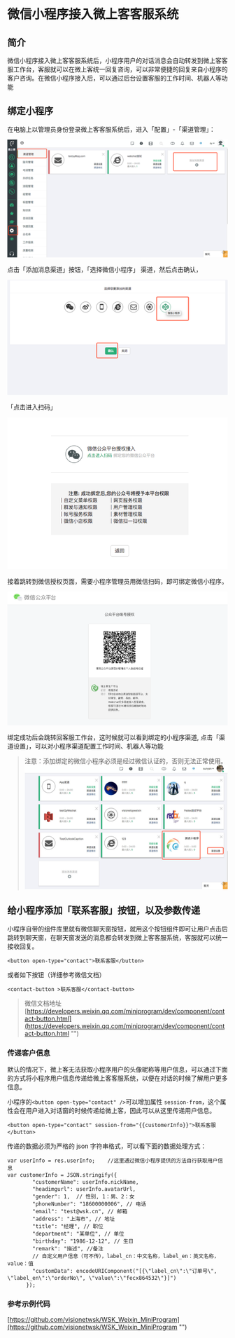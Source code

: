 # 微信小程序接入微上客客服系统

## 简介
微信小程序接入微上客客服系统后，小程序用户的对话消息会自动转发到微上客客服工作台，客服就可以在微上客统一回复咨询，可以非常便捷的回复来自小程序的客户咨询。在微信小程序接入后，可以通过后台设置客服的工作时间、机器人等功能

## 绑定小程序
在电脑上以管理员身份登录微上客客服系统后，进入「配置」-「渠道管理」：

![WSK_SDK_iOS](https://raw.githubusercontent.com/visionetwsk/Resource/master/image/wxmini_1.png)  


点击「添加消息渠道」按钮，「选择微信小程序」 渠道，然后点击确认，

![WSK_SDK_iOS](https://raw.githubusercontent.com/visionetwsk/Resource/master/image/wxmini_2.png)  

「点击进入扫码」

![WSK_SDK_iOS](https://raw.githubusercontent.com/visionetwsk/Resource/master/image/wxmini_3.png)  


接着跳转到微信授权页面，需要小程序管理员用微信扫码，即可绑定微信小程序。

![WSK_SDK_iOS](https://raw.githubusercontent.com/visionetwsk/Resource/master/image/wxmini_4.png) 

绑定成功后会跳转回客服工作台，这时候就可以看到绑定的小程序渠道, 点击「渠道设置」，可以对小程序渠道配置工作时间、机器人等功能

> 注意：添加绑定的微信小程序必须是经过微信认证的，否则无法正常使用。 
![WSK_SDK_iOS](https://raw.githubusercontent.com/visionetwsk/Resource/master/image/wxmini_5.jpg)  


## 给小程序添加「联系客服」按钮，以及参数传递
小程序自带的组件库里就有微信聊天窗按钮，就用这个按钮组件即可让用户点击后跳转到聊天窗，在聊天窗发送的消息都会转发到微上客客服系统，客服就可以统一接收回复。

``` 
<button open-type="contact">联系客服</button> 
```   
或者如下按钮（详细参考微信文档）

``` 
<contact-button >联系客服</contact-button>
```   
 
> 微信文档地址 [https://developers.weixin.qq.com/miniprogram/dev/component/contact-button.html](https://developers.weixin.qq.com/miniprogram/dev/component/contact-button.html "")

### 传递客户信息
默认的情况下，微上客无法获取小程序用户的头像昵称等用户信息，可以通过下面的方式将小程序用户信息传递给微上客客服系统，以便在对话的时候了解用户更多信息。

小程序的```<button open-type="contact" />```可以增加属性 ```session-from```，这个属性会在用户进入对话窗的时候传递给微上客，因此可以从这里传递用户信息。
```
<button open-type="contact" session-from="{{customerInfo}}">联系客服</button>
```
传递的数据必须为严格的 json 字符串格式，可以看下面的数据处理方式：

``` 
var userInfo = res.userInfo; 	//这里通过微信小程序提供的方法自行获取用户信息
var customerInfo = JSON.stringify({
        "customerName": userInfo.nickName,
        "headimgurl": userInfo.avatarUrl,
        "gender": 1,  // 性别, 1：男、2：女 
        "phoneNumber": "18600000006", // 电话
        "email": "test@wsk.cn", // 邮箱
        "address": "上海市", // 地址
        "title": "经理", // 职位
        "department": "某单位", // 单位
        "birthday": "1986-12-12", // 生日
        "remark": "描述", //备注
        // 自定义用户信息（可不传），label_cn：中文名称，label_en：英文名称，value：值
        "customData": encodeURIComponent("[{\"label_cn\":\"订单号\", \"label_en\":\"orderNo\", \"value\":\"fecx864532\"}]")
      }); 
```

### 参考示例代码
[https://github.com/visionetwsk/WSK_Weixin_MiniProgram](https://github.com/visionetwsk/WSK_Weixin_MiniProgram "")

